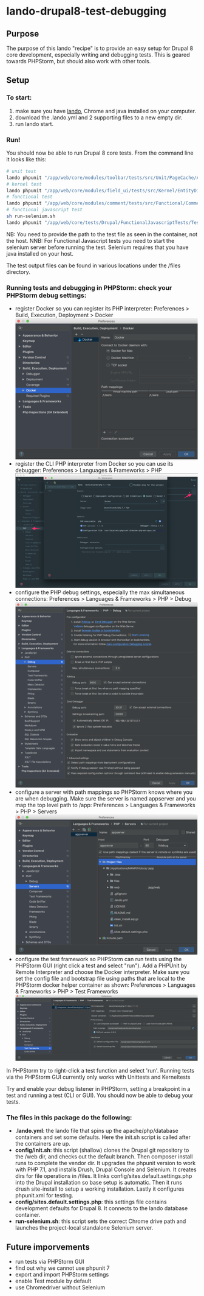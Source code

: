 # lando-drupal8-test-debugging

## Purpose
The purpose of this lando "recipe" is to provide an easy setup for Drupal 8 core development, especially writing and debugging tests. This is geared towards PHPStorm, but should also work with other tools. 

## Setup 

### To start:
1. make sure you have [lando](https://github.com/lando/lando/releases), Chrome and java installed on your computer.
2. download the .lando.yml and 2 supporting files to a new empty dir.
3. run lando start.  

### Run!

You should now be able to run Drupal 8 core tests. From the command line it looks like this: 
```bash
# unit test
lando phpunit "/app/web/core/modules/toolbar/tests/src/Unit/PageCache/AllowToolbarPathTest.php"
# kernel test
lando phpunit "/app/web/core/modules/field_ui/tests/src/Kernel/EntityDisplayTest.php"
# functional test
lando phpunit "/app/web/core/modules/comment/tests/src/Functional/CommentAnonymousTest.php"
# functional javascript test
sh run-selenium.sh
lando phpunit "/app/web/core/tests/Drupal/FunctionalJavascriptTests/Tests/JSWebWithWebDriverAssertTest.php"
```
NB: You need to provide the path to the test file as seen in the container, not the host. 
NNB: For Functional Javascript tests you need to start the selenium server before running the test. Selenium requires that you have java installed on your host.

The test output files can be found in various locations under the /files directory.

### Running tests and debugging in PHPStorm: check your PHPStorm debug settings:
- register Docker so you can register its PHP interpreter: Preferences > Build, Execution, Deployment > Docker ![docker](README.images/docker.png)
- register the CLI PHP interpreter from Docker so you can use its debugger: Preferences > Languages & Frameworks > PHP ![cli-interpreters](README.images/cli-interpreters.png)
- configure the PHP debug settings, especially the max simultaneous connections: Preferences > Languages & Frameworks > PHP > Debug ![debug](README.images/debug.png)
- configure a server with path mappings so PHPStorm knows where you are when debugging. Make sure the server is named appserver and you map the top level path to /app: Preferences > Languages & Frameworks > PHP > Servers ![server-path-mappings](README.images/server-path-mappings.png)
- configure the test framework so PHPStorm can run tests using the PHPStorm GUI (right click a test and select "run"). Add a PHPUnit by Remote Interpreter and choose the Docker interpreter. Make sure you set the config file and bootstrap file using paths that are local to the PHPStorm docker helper container as shown: Preferences > Languages & Frameworks > PHP > Test Frameworks ![test-framework](README.images/test-framework.png)

In PHPStorm try to right-click a test function and select 'run'. Running tests via the PHPStorm GUI currently only works with Unittests and Kerneltests

Try and enable your debug listener in PHPStorm, setting a breakpoint in a test and running a test (CLI or GUI). You should now be able to debug your tests. 

### The files in this package do the following:
- **.lando.yml**: the lando file that spins up the apache/php/database containers and set some defaults. Here the init.sh script is called after the containers are up.
- **config/init.sh**: this script (shallow) clones the Drupal git repository to the /web dir, and checks out the default branch. Then composer install runs to complete the vendor dir. It upgrades the phpunit version to work with PHP 7.1, and installs Drush, Drupal Console and Selenium. It creates dirs for file operations in /files. It links config/sites.default.settings.php into the Drupal installation so base setup is automatic. Then it runs drush site-install to setup a working installation. Lastly it configures phpunit.xml for testing. 
- **config/sites.default.settings.php**: this settings file contains development defaults for Drupal 8. It connects to the lando database container.
- **run-selenium.sh**: this script sets the correct Chrome drive path and launches the project-local standalone Selenium server.


## Future imporvements
- run tests via PHPStorm GUI
- find out why we cannot use phpunit 7
- export and import PHPStorm settings
- enable Test module by default
- use Chromedriver without Selenium

